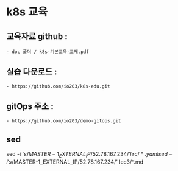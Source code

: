 # k8s 교육

## 교육자료 github :  
    - doc 폴더 / k8s-기본교육-교재.pdf
  
## 실습  다운로드 : 
    - https://github.com/io203/k8s-edu.git
## gitOps 주소 : 
    - https://github.com/io203/demo-gitops.git


## sed 
sed -i 's/$MASTER-1_EXTERNAL_IP/52.78.167.234/' lec/*.yaml
sed -i 's/$MASTER-1_EXTERNAL_IP/52.78.167.234/' lec3/*.md